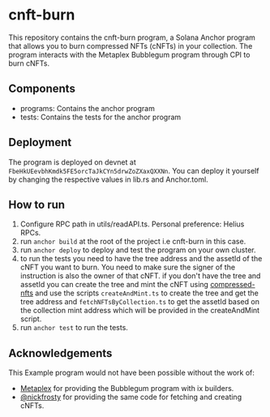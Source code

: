 # cnft-burn

This repository contains the cnft-burn program, a Solana Anchor program that allows you to burn compressed NFTs (cNFTs) in your collection. The program interacts with the Metaplex Bubblegum program through CPI to burn cNFTs.

## Components

- programs: Contains the anchor program
- tests: Contains the tests for the anchor program

## Deployment

The program is deployed on devnet at `FbeHkUEevbhKmdk5FE5orcTaJkCYn5drwZoZXaxQXXNn`. You can deploy it yourself by changing the respective values in lib.rs and Anchor.toml.

## How to run

1. Configure RPC path in utils/readAPI.ts. Personal preference: Helius RPCs.
2. run `anchor build` at the root of the project i.e cnft-burn in this case.
3. run `anchor deploy` to deploy and test the program on your own cluster.
4. to run the tests you need to have the tree address and the assetId of the cNFT you want to burn. You need to make sure the signer of the instruction is also the owner of that cNFT. if you don't have the tree and assetId you can create the tree and mint the cNFT using [compressed-nfts](https://github.com/solana-developers/compressed-nfts) and use the scripts `createAndMint.ts` to create the tree and get the tree address and `fetchNFTsByCollection.ts` to get the assetId based on the collection mint address which will be provided in the createAndMint script.
5. run `anchor test` to run the tests.

## Acknowledgements

This Example program would not have been possible without the work of:

- [Metaplex](https://github.com/metaplex-foundation/) for providing the Bubblegum program with ix builders.
- [@nickfrosty](https://twitter.com/nickfrosty) for providing the same code for fetching and creating cNFTs.
